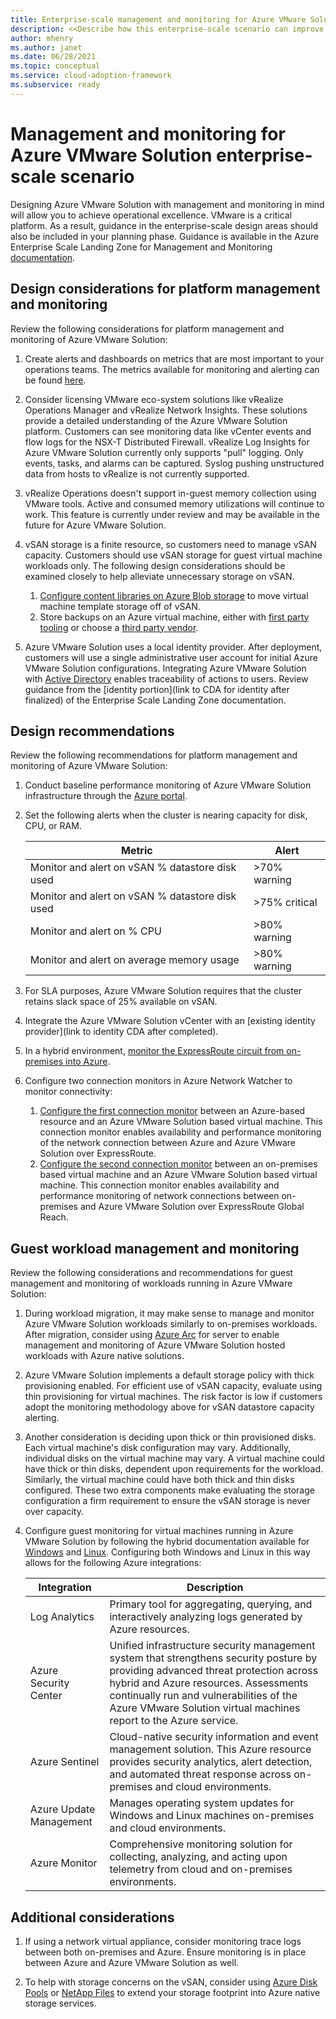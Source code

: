 ```yaml
---
title: Enterprise-scale management and monitoring for Azure VMware Solution
description: <<Describe how this enterprise-scale scenario can improve management and monitoring of Azure VMware Solution.>>
author: mhenry
ms.author: janet
ms.date: 06/28/2021
ms.topic: conceptual
ms.service: cloud-adoption-framework
ms.subservice: ready
---
```


# Management and monitoring for Azure VMware Solution enterprise-scale scenario

Designing Azure VMware Solution with management and monitoring in mind will allow you to achieve operational excellence. VMware is a critical platform. As a result, guidance in the enterprise-scale design areas should also be included in your planning phase. Guidance is available in the Azure Enterprise Scale Landing Zone for Management and Monitoring [documentation](/azure/cloud-adoption-framework/ready/enterprise-scale/management-and-monitoring).

## Design considerations for platform management and monitoring

Review the following considerations for platform management and monitoring of Azure VMware Solution:

1. Create alerts and dashboards on metrics that are most important to your operations teams. The metrics available for monitoring and alerting can be found [here](/azure/azure-vmware/configure-alerts-for-azure-vmware-solution#supported-metrics-and-activities).

1. Consider licensing VMware eco-system solutions like vRealize Operations Manager and vRealize Network Insights. These solutions provide a detailed understanding of the Azure VMware Solution platform. Customers can see monitoring data like vCenter events and flow logs for the NSX-T Distributed Firewall. vRealize Log Insights for Azure VMware Solution currently only supports "pull" logging. Only events, tasks, and alarms can be captured. Syslog pushing unstructured data from hosts to vRealize is not currently supported.

1. vRealize Operations doesn't support in-guest memory collection using VMware tools. Active and consumed memory utilizations will continue to work. This feature is currently under review and may be available in the future for Azure VMware Solution.

1. vSAN storage is a finite resource, so customers need to manage vSAN capacity. Customers should use vSAN storage for guest virtual machine workloads only. The following design considerations should be examined closely to help alleviate unnecessary storage on vSAN. 
    1. [Configure content libraries on Azure Blob storage](https://avs.ms/centralized-avs-content-library-on-azure-blob/) to move virtual machine template storage off of vSAN.
    1. Store backups on an Azure virtual machine, either with [first party tooling](/azure/azure-vmware/set-up-backup-server-for-azure-vmware-solution) or choose a [third party vendor](/azure/azure-vmware/ecosystem-back-up-vms).

1. Azure VMware Solution uses a local identity provider. After deployment, customers will use a single administrative user account for initial Azure VMware Solution configurations. Integrating Azure VMware Solution with [Active Directory](https://docs.vmware.com/en/VMware-vSphere/6.7/com.vmware.psc.doc/GUID-B23B1360-8838-4FF2-B074-71643C4CB040.html) enables traceability of actions to users. Review guidance from the [identity portion](link to CDA for identity after finalized) of the Enterprise Scale Landing Zone documentation.

## Design recommendations

Review the following recommendations for platform management and monitoring of Azure VMware Solution:

1. Conduct baseline performance monitoring of Azure VMware Solution infrastructure through the [Azure portal](/azure/azure-vmware/configure-alerts-for-azure-vmware-solution#supported-metrics-and-activities).

1. Set the following alerts when the cluster is nearing capacity for disk, CPU, or RAM.

    | Metric  | Alert  |
    |---------|---------|
    | Monitor and alert on vSAN % datastore disk used   | >70% warning  |
    | Monitor and alert on vSAN % datastore disk used   | >75% critical |
    | Monitor and alert on % CPU | >80% warning |
    | Monitor and alert on average memory usage | >80% warning |

1. For SLA purposes, Azure VMware Solution requires that the cluster retains slack space of 25% available on vSAN.

1. Integrate the Azure VMware Solution vCenter with an [existing identity provider](link to identity CDA after completed).

1. In a hybrid environment, [monitor the ExpressRoute circuit from on-premises into Azure](/azure/network-watcher/connection-monitor-create-using-portal).

1. Configure two connection monitors in Azure Network Watcher to monitor connectivity:
    1. [Configure the first connection monitor](/azure/network-watcher/connection-monitor-create-using-portal) between an Azure-based resource and an Azure VMware Solution based virtual machine. This connection monitor enables availability and performance monitoring of the network connection between Azure and Azure VMware Solution over ExpressRoute.
    1. [Configure the second connection monitor](/azure/network-watcher/connection-monitor-create-using-portal) between an on-premises based virtual machine and an Azure VMware Solution based virtual machine. This connection monitor enables availability and performance monitoring of network connections between on-premises and Azure VMware Solution over ExpressRoute Global Reach.

## Guest workload management and monitoring

Review the following considerations and recommendations for guest management and monitoring of workloads running in Azure VMware Solution:

1. During workload migration, it may make sense to manage and monitor Azure VMware Solution workloads similarly to on-premises workloads. After migration, consider using [Azure Arc](/azure/azure-arc/servers/overview) for server to enable management and monitoring of Azure VMware Solution hosted workloads with Azure native solutions.

1. Azure VMware Solution implements a default storage policy with thick provisioning enabled. For efficient use of vSAN capacity, evaluate using thin provisioning for virtual machines. The risk factor is low if customers adopt the monitoring methodology above for vSAN datastore capacity alerting.

1. Another consideration is deciding upon thick or thin provisioned disks. Each virtual machine's disk configuration may vary. Additionally, individual disks on the virtual machine may vary. A virtual machine could have thick or thin disks, dependent upon requirements for the workload. Similarly, the virtual machine could have both thick and thin disks configured. These two extra components make evaluating the storage configuration a firm requirement to ensure the vSAN storage is never over capacity.

1. Configure guest monitoring for virtual machines running in Azure VMware Solution by following the hybrid documentation available for [Windows](/azure/azure-monitor/vm/quick-collect-windows-computer) and [Linux](/azure/azure-monitor/vm/quick-collect-linux-computer). Configuring both Windows and Linux in this way allows for the following Azure integrations:

    |Integration | Description  |
    |---------|---------|
    | Log Analytics | Primary tool for aggregating, querying, and interactively analyzing logs generated by Azure resources. |
    | Azure Security Center | Unified infrastructure security management system that strengthens security posture by providing advanced threat protection across hybrid and Azure resources. Assessments continually run and vulnerabilities of the Azure VMware Solution virtual machines report to the Azure service. |
    | Azure Sentinel | Cloud-native security information and event management solution. This Azure resource provides security analytics, alert detection, and automated threat response across on-premises and cloud environments. |
    | Azure Update Management |  Manages operating system updates for Windows and Linux machines on-premises and cloud environments. |
    | Azure Monitor | Comprehensive monitoring solution for collecting, analyzing, and acting upon telemetry from cloud and on-premises environments. |

## Additional considerations

1. If using a network virtual appliance, consider monitoring trace logs between both on-premises and Azure. Ensure monitoring is in place between Azure and Azure VMware Solution as well.

1. To help with storage concerns on the vSAN, consider using [Azure Disk Pools](/azure/virtual-machines/disks-pools-deploy) or [NetApp Files](/azure/azure-netapp-files/) to extend your storage footprint into Azure native storage services.